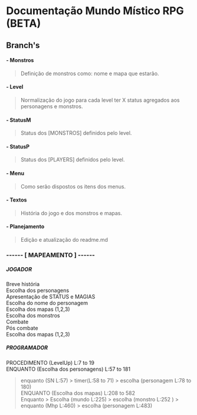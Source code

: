 # Documentação Mundo Místico RPG (BETA)

## Branch's
#### - Monstros
 > Definição de monstros como: nome e mapa que estarão.
#### - Level
 > Normalização do jogo para cada level ter X status agregados aos personagens e monstros.
#### - StatusM
 > Status dos [MONSTROS] definidos pelo level.
#### - StatusP
 > Status dos [PLAYERS] definidos pelo level.
#### - Menu
 > Como serão dispostos os itens dos menus.
#### - Textos
 > História do jogo e dos monstros e mapas. 
#### - Planejamento
 > Edição e atualização do readme.md
 
 ### ------ [ MAPEAMENTO ] ------

 ##### JOGADOR
 Breve história <br>
 Escolha dos personagens <br>
 Apresentação de STATUS e MAGIAS <br>
 Escolha do nome do personagem <br>
 Escolha dos mapas (1,2,3)<br>
 Escolha dos monstros<br>
 Combate <br>
 Pós combate <br> 
 Escolha dos mapas (1,2,3)
 
 ##### PROGRAMADOR
 PROCEDIMENTO (LevelUp) L:7 to 19 <br>
 ENQUANTO (Escolha dos personagens) L:57 to 181<br>
 > enquanto (SN L:57) > timer(L:58 to 71) > escolha (personagem L:78 to 180) <br>
 ENQUANTO (Escolha dos mapas) L:208 to 582 <br>
 > Enquanto > Escolha (mundo L:225) > escolha (monstro L:252 ) > enquanto (Mhp L:460) > escolha (personagem L:483)
 
